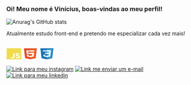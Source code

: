 ### Oi! Meu nome é Vinícius, boas-vindas ao meu perfil!

![Anurag's GitHub stats](https://github-readme-stats.vercel.app/api?username=buenno01&show_icons=true&theme=tokyonight)

Atualmente estudo front-end e pretendo me especializar cada vez mais!

<div style="display: inline_block"><br>
  <img align="center" alt="JavaScript" height="30" width="40" src="https://raw.githubusercontent.com/devicons/devicon/master/icons/javascript/javascript-plain.svg">
  <img align="center" alt="HTML" height="30" width="40" src="https://raw.githubusercontent.com/devicons/devicon/master/icons/html5/html5-original.svg">
  <img align="center" alt="CSS" height="30" width="40" src="https://raw.githubusercontent.com/devicons/devicon/master/icons/css3/css3-original.svg">
</div>

<div><br> 
  <a href="https://instagram.com/viniciusbuenoc" target="_blank"><img src="https://img.shields.io/badge/-Instagram-%23E4405F?style=for-the-badge&logo=instagram&logoColor=white" alt="Link para meu instagram" target="_blank"></a>
  <a href = "mailto:buenov535@gmail.com"><img src="https://img.shields.io/badge/-Gmail-%23333?style=for-the-badge&logo=gmail&logoColor=white" alt="Link me enviar um e-mail" target="_blank"></a>
  <a href="https://www.linkedin.com/in/viniciusbcosta" target="_blank"><img src="https://img.shields.io/badge/-LinkedIn-%230077B5?style=for-the-badge&logo=linkedin&logoColor=white" alt="Link para meu linkedin" target="_blank"></a> 
</div>
